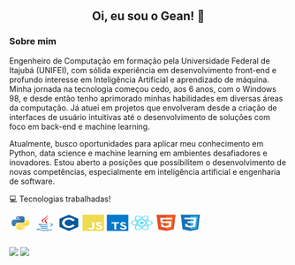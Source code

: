 <div align="center">
  <h2>Oi, eu sou o Gean! 👋</h2>
</div>



  <h3>Sobre mim</h3>
<p>
Engenheiro de Computação em formação pela Universidade Federal de Itajubá (UNIFEI), com sólida experiência em desenvolvimento front-end e profundo interesse em Inteligência Artificial e aprendizado de máquina. Minha jornada na tecnologia começou cedo, aos 6 anos, com o Windows 98, e desde então tenho aprimorado minhas habilidades em diversas áreas da computação. Já atuei em projetos que envolveram desde a criação de interfaces de usuário intuitivas até o desenvolvimento de soluções com foco em back-end e machine learning.</p>

<p>
Atualmente, busco oportunidades para aplicar meu conhecimento em Python, data science e machine learning em ambientes desafiadores e inovadores. Estou aberto a posições que possibilitem o desenvolvimento de novas competências, especialmente em inteligência artificial e engenharia de software.</p>
  <p>💻 Tecnologias trabalhadas!</p>
  <div style="display: inline_block">
  <img align="center" alt="Gean-Python" height="30" width="40" src="https://raw.githubusercontent.com/devicons/devicon/master/icons/python/python-original.svg">
  <img align="center" alt="Gean-Java" height="30" width="40" src="https://raw.githubusercontent.com/devicons/devicon/master/icons/java/java-original.svg">
  <img align="center" alt="Gean-Python" height="30" width="40" src="https://raw.githubusercontent.com/devicons/devicon/master/icons/c/c-plain.svg">
  <img align="center" alt="Gean-Js" height="30" width="40" src="https://raw.githubusercontent.com/devicons/devicon/master/icons/javascript/javascript-plain.svg">
  <img align="center" alt="Gean-Ts" height="30" width="40" src="https://raw.githubusercontent.com/devicons/devicon/master/icons/typescript/typescript-plain.svg">
  <img align="center" alt="Gean-React" height="30" width="40" src="https://raw.githubusercontent.com/devicons/devicon/master/icons/react/react-original.svg">
  <img align="center" alt="Gean-HTML" height="30" width="40" src="https://raw.githubusercontent.com/devicons/devicon/master/icons/html5/html5-original.svg">
  <img align="center" alt="Gean-CSS" height="30" width="40" src="https://raw.githubusercontent.com/devicons/devicon/master/icons/css3/css3-original.svg">
  
</div>

##

<div> 
<a href = "mailto: geancarlosgmartkns@gmail.com"><img src="https://img.shields.io/badge/-Gmail-%23EA4335?style=for-the-badge&logo=gmail&logoColor=white"></a>
<a href="https://www.linkedin.com/in/geangon%C3%A7alves/" target="_blank"><img src="https://img.shields.io/badge/-LinkedIn-%230077B5?style=for-the-badge&logo=linkedin&logoColor=white"></a> 
</div>
